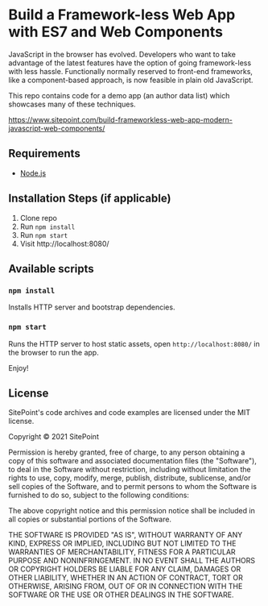 # Build a Framework-less Web App with ES7 and Web Components

JavaScript in the browser has evolved. Developers who want to take advantage of the latest features have the option of going framework-less with less hassle. Functionally normally reserved to front-end frameworks, like a component-based approach, is now feasible in plain old JavaScript.

This repo contains code for a demo app (an author data list) which showcases many of these techniques.

https://www.sitepoint.com/build-frameworkless-web-app-modern-javascript-web-components/

## Requirements

-  [Node.js](http://nodejs.org/)

## Installation Steps (if applicable)

1. Clone repo
2. Run `npm install`
3. Run `npm start`
4. Visit http://localhost:8080/

## Available scripts

### `npm install`

Installs HTTP server and bootstrap dependencies.

### `npm start`

Runs the HTTP server to host static assets, open `http://localhost:8080/` in the browser to run the app.

Enjoy!

## License

SitePoint's code archives and code examples are licensed under the MIT license.

Copyright © 2021 SitePoint

Permission is hereby granted, free of charge, to any person obtaining a copy of this software and associated documentation files (the "Software"), to deal in the Software without restriction, including without limitation the rights to use, copy, modify, merge, publish, distribute, sublicense, and/or sell copies of the Software, and to permit persons to whom the Software is furnished to do so, subject to the following conditions:

The above copyright notice and this permission notice shall be included in all copies or substantial portions of the Software.

THE SOFTWARE IS PROVIDED "AS IS", WITHOUT WARRANTY OF ANY KIND, EXPRESS OR IMPLIED, INCLUDING BUT NOT LIMITED TO THE WARRANTIES OF MERCHANTABILITY, FITNESS FOR A PARTICULAR PURPOSE AND NONINFRINGEMENT. IN NO EVENT SHALL THE AUTHORS OR COPYRIGHT HOLDERS BE LIABLE FOR ANY CLAIM, DAMAGES OR OTHER LIABILITY, WHETHER IN AN ACTION OF CONTRACT, TORT OR OTHERWISE, ARISING FROM, OUT OF OR IN CONNECTION WITH THE SOFTWARE OR THE USE OR OTHER DEALINGS IN THE SOFTWARE.
